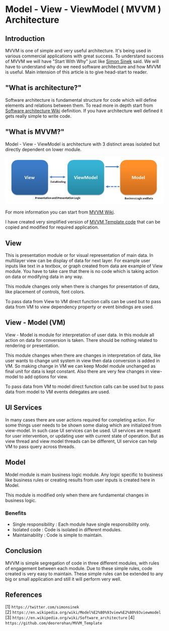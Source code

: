 # Model - View - ViewModel ( MVVM ) Architecture

## Introduction

MVVM is one of simple and very useful architecture. It's being used in various commercial applications with great success. To understand success of MVVM we will have "Start With Why" just like [Simon Sinek](1) said. We will have to understand why do we need software architecture and how MVVM is useful. Main intension of this article is to give head-start to reader.

## "What is architecture?"

Software architecture is fundamental structure for code which will define elements and relations between them. To read more in depth start from [Software architecture Wiki](3) definition. If you have architecture well defined it gets really simple to write code.

## "What is MVVM?"

Model - View - ViewModel is architecture with 3 distinct areas isolated but directly dependent on lower module.

![MVMM Diagram](MVVM_images/MVVMPattern.png)

For more information you can start from [MVVM Wiki](2).

I have created very simplified version of [MVVM Template code](4) that can be copied and modified for required application.

## View

This is presentation module or for visual representation of main data. In multilayer view can be display of data for next layer. For example user inputs like text in a textbox, or graph created from data are example of View module. You have to take care that there is no code which is taking action on data or modifying data in any way.

This module changes only when there is changes for presentation of data, like placement of controls, font colors.

To pass data from View to VM direct function calls can be used but to pass data from VM to view dependency property or event bindings are used.

## View - Model (VM)

View - Model is module for interpretation of user data. In this module all action on data for conversion is taken. There should be nothing related to rendering or presentation.

This module changes when there are changes in interpretation of data, like user wants to change unit system in view then data conversion is added in VM. So making change in VM we can keep Model module unchanged as final unit for data is kept constant. Also there are very few changes in view-model to add options for view.

To pass data from VM to model direct function calls can be used but to pass data from model to VM events delegates are used.

## UI Services

In many cases there are user actions required for completing action. For some things user needs to be shown some dialog which are initialized from view-model. In such case UI services can be used. UI services are request for user intervention, or updating user with current state of operation. But as view thread and view model threads can be different, UI service can help VM to pass query across threads.

## Model

Model module is main business logic module. Any logic specific to business like business rules or creating results from user inputs is created here in Model.

This module is modified only when there are fundamental changes in business logic.

### Benefits

- Single responsibility : Each module have single responsibility only.
- Isolated code : Code is isolated in different modules.
- Maintainability : Code is simple to maintain.

## Conclusion

MVVM is simple segregation of code in three different modules, with rules of engagement between each module. Due to these simple rules, code created is very easy to maintain. These simple rules can be extended to any big or small application and still it will perform very well.

## References

[1] `https://twitter.com/simonsinek`  
[2] `https://en.wikipedia.org/wiki/Model%E2%80%93view%E2%80%93viewmodel`  
[3] `https://en.wikipedia.org/wiki/Software_architecture`
[4] `https://github.com/deorerohan/MVVM_Template`
